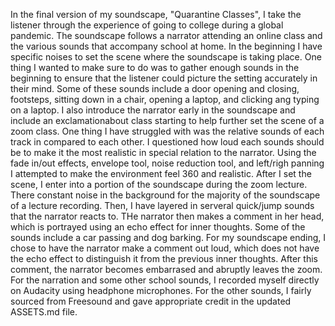 In the final version of my soundscape, "Quarantine Classes", I take the listener through the experience of going to college during a global pandemic. The soundscape follows a  narrator attending an online class and the various sounds that accompany school at home. In the beginning I have specific noises to set the scene where the soundscape is taking place. One thing I wanted to make sure to do was to gather enough sounds in the beginning to ensure that the listener could picture the setting accurately in their mind. Some of these sounds include a door opening and closing, footsteps, sitting down in a chair, opening a laptop, and clicking ang typing on a laptop. I also introduce the narrator early in the soundscape and include an exclamationabout class starting to help further set the scene of a zoom class. One thing I have struggled with was the relative sounds of each track in compared to each other. I questioned how loud each sounds should be to make it the most realistic in special relation to the narrator. Using the fade in/out effects, envelope tool, noise reduction tool, and left/righ panning I attempted to make the environment feel 360 and realistic. After I set the scene, I enter into a portion of the soundscape during the zoom lecture. There constant noise in the background for the majority of the soundscape of a lecture recording. Then, I have layered in serveral quick/jump sounds that the narrator reacts to. THe narrator then makes a comment in her head, which is portrayed using an echo effect for inner thoughts. Some of the sounds include a car passing and dog barking. For my soundscape ending, I chose to have the narrator make a comment out loud, which does not have the echo effect to distinguish it from the previous inner thoughts. After this comment, the narrator becomes embarrased and abruptly leaves the zoom. For the narration and some other school sounds, I recorded myself directly on Audacity using headphone microphones. For the other sounds, I fairly sourced from Freesound and gave appropriate credit in the updated ASSETS.md file.
